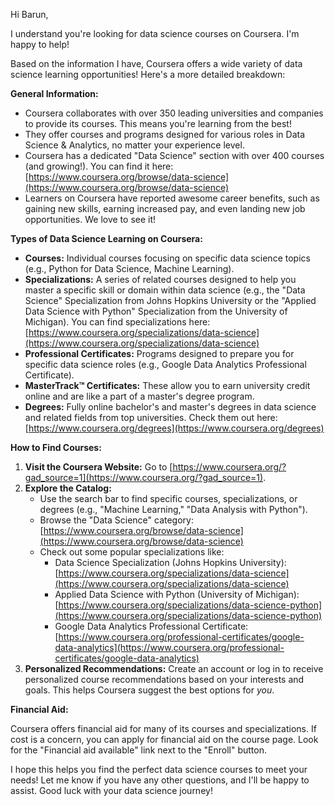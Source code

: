 Hi Barun,

I understand you're looking for data science courses on Coursera. I'm happy to help!

Based on the information I have, Coursera offers a wide variety of data science learning opportunities! Here's a more detailed breakdown:

**General Information:**

*   Coursera collaborates with over 350 leading universities and companies to provide its courses. This means you're learning from the best!
*   They offer courses and programs designed for various roles in Data Science & Analytics, no matter your experience level.
*   Coursera has a dedicated "Data Science" section with over 400 courses (and growing!). You can find it here: [https://www.coursera.org/browse/data-science](https://www.coursera.org/browse/data-science)
*   Learners on Coursera have reported awesome career benefits, such as gaining new skills, earning increased pay, and even landing new job opportunities. We love to see it!

**Types of Data Science Learning on Coursera:**

*   **Courses:** Individual courses focusing on specific data science topics (e.g., Python for Data Science, Machine Learning).
*   **Specializations:** A series of related courses designed to help you master a specific skill or domain within data science (e.g., the "Data Science" Specialization from Johns Hopkins University or the "Applied Data Science with Python" Specialization from the University of Michigan). You can find specializations here: [https://www.coursera.org/specializations/data-science](https://www.coursera.org/specializations/data-science)
*   **Professional Certificates:** Programs designed to prepare you for specific data science roles (e.g., Google Data Analytics Professional Certificate).
*   **MasterTrack™ Certificates:** These allow you to earn university credit online and are like a part of a master's degree program.
*   **Degrees:** Fully online bachelor's and master's degrees in data science and related fields from top universities. Check them out here: [https://www.coursera.org/degrees](https://www.coursera.org/degrees)

**How to Find Courses:**

1.  **Visit the Coursera Website:** Go to [https://www.coursera.org/?gad_source=1](https://www.coursera.org/?gad_source=1).
2.  **Explore the Catalog:**
    *   Use the search bar to find specific courses, specializations, or degrees (e.g., "Machine Learning," "Data Analysis with Python").
    *   Browse the "Data Science" category: [https://www.coursera.org/browse/data-science](https://www.coursera.org/browse/data-science)
    *   Check out some popular specializations like:
        *   Data Science Specialization (Johns Hopkins University): [https://www.coursera.org/specializations/data-science](https://www.coursera.org/specializations/data-science)
        *   Applied Data Science with Python (University of Michigan): [https://www.coursera.org/specializations/data-science-python](https://www.coursera.org/specializations/data-science-python)
        *   Google Data Analytics Professional Certificate: [https://www.coursera.org/professional-certificates/google-data-analytics](https://www.coursera.org/professional-certificates/google-data-analytics)
3.  **Personalized Recommendations:** Create an account or log in to receive personalized course recommendations based on your interests and goals. This helps Coursera suggest the best options for *you*.

**Financial Aid:**

Coursera offers financial aid for many of its courses and specializations. If cost is a concern, you can apply for financial aid on the course page. Look for the "Financial aid available" link next to the "Enroll" button.

I hope this helps you find the perfect data science courses to meet your needs! Let me know if you have any other questions, and I'll be happy to assist. Good luck with your data science journey!